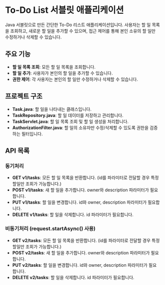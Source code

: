 # To-Do List 서블릿 애플리케이션

Java 서블릿으로 만든 간단한 To-Do 리스트 애플리케이션입니다. 사용자는 할 일 목록을 조회하고, 새로운 할 일을 추가할 수 있으며, 접근 제어를 통해 본인 소유의 할 일만 수정하거나 삭제할 수 있습니다.

## 주요 기능

- **할 일 목록 조회**: 모든 할 일 목록을 조회합니다.
- **할 일 추가**: 사용자가 본인의 할 일을 추가할 수 있습니다.
- **권한 제어**: 각 사용자는 본인의 할 일만 수정하거나 삭제할 수 있습니다.

## 프로젝트 구조

- **Task.java**: 할 일을 나타내는 클래스입니다.
- **TaskRepository.java**: 할 일 데이터를 저장하고 관리합니다.
- **TaskServlet.java**: 할 일 목록 조회 및 할 일 생성을 처리합니다.
- **AuthorizationFilter.java**: 할 일의 소유자만 수정/삭제할 수 있도록 권한을 검증하는 필터입니다.
  
## API 목록 
### 동기처리
- **GET v1/tasks**: 모든 할 일 목록을 반환합니다. (id를 파라미터로 전달할 경우 특정 할일만 조회가 가능합니다.)
- **POST v1/tasks**: 새 할 일을 추가합니다. owner와 description 파라미터가 필요합니다.
- **PUT v1/tasks**: 할 일을 변경합니다. id와 owner, description 파라미터가 필요합니다.
- **DELETE v1/tasks**: 할 일을 삭제합니다. id 파라미터가 필요합니다.

### 비동기처리 (request.startAsync() 사용) 
- **GET v2/tasks**: 모든 할 일 목록을 반환합니다. (id를 파라미터로 전달할 경우 특정 할일만 조회가 가능합니다.)
- **POST v2/tasks**: 새 할 일을 추가합니다. owner와 description 파라미터가 필요합니다.
- **PUT v2/tasks**: 할 일을 변경합니다. id와 owner, description 파라미터가 필요합니다.
- **DELETE v2/tasks**: 할 일을 삭제합니다. id 파라미터가 필요합니다.
